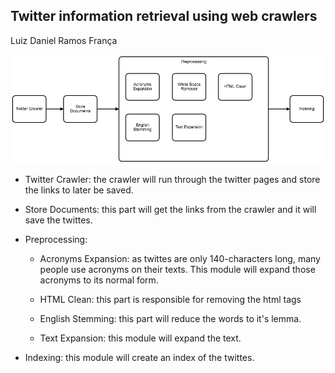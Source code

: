 ## Twitter information retrieval using web crawlers

Luiz Daniel Ramos França

![Model](Model.png)

- Twitter Crawler: the crawler will run through the twitter pages and store the links to later be saved.

- Store Documents: this part will get the links from the crawler and it will save the twittes.

- Preprocessing: 

  - Acronyms Expansion: as twittes are only 140-characters long, many people use acronyms on their texts. This module will expand those acronyms to its normal form.

  - HTML Clean: this part is responsible for removing the html tags

  - English Stemming: this part will reduce the words to it's lemma. 

  - Text Expansion: this module will expand the text.

- Indexing: this module will create an index of the twittes.




